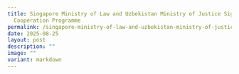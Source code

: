 ```yaml
---
title: Singapore Ministry of Law and Uzbekistan Ministry of Justice Sign
  Cooperation Programme
permalink: /singapore-ministry-of-law-and-uzbekistan-ministry-of-justice-sign-cooperation-programme/
date: 2025-08-25
layout: post
description: ""
image: ""
variant: markdown
---
```

